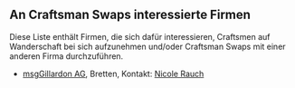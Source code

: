 ## An Craftsman Swaps interessierte Firmen

Diese Liste enthält Firmen, die sich dafür interessieren, Craftsmen auf Wanderschaft bei sich aufzunehmen und/oder Craftsman Swaps mit einer anderen Firma durchzuführen.

* [msgGillardon AG](http://msg-gillardon.de), Bretten, Kontakt: [Nicole Rauch](/members/Nicole)
